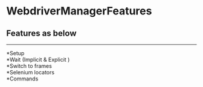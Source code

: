# WebdriverManagerFeatures
## Features as below 
-----------------------------------------
*Setup\
*Wait (Implicit & Explicit )\
*Switch to frames\
*Selenium locators\
*Commands
